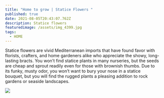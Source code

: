 ```yaml
---
title: "Home to grow | Statice Flowers "
published: true
date: 2021-08-05T20:43:07.762Z
description: Statice flowers
featuredimage: /assets/img_4399.jpg
tags:
  - HOME
---
```

Statice flowers are vivid Mediterranean imports that have found favor with florists, crafters, and home gardeners alike who appreciate the showy, long-lasting bracts. You won’t find statice plants in many nurseries, but the seeds are cheap and sprout readily even for those with brownish thumbs. Due to its funky, musty odor, you won’t want to bury your nose in a statice bouquet, but you will find the rugged plants a pleasing addition to rock gardens or seaside landscapes.



![](/assets/img_4814.jpg)
